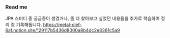 ### Read me  
JPA 스터디 중 궁금증이 생겼거나, 좀 더 찾아보고 싶었던 내용들을 추가로 학습하여 정리 겸 기록해둡니다. 
https://metal-clef-6af.notion.site/129117b5436d8000a8b4dc2e8361c5a9
